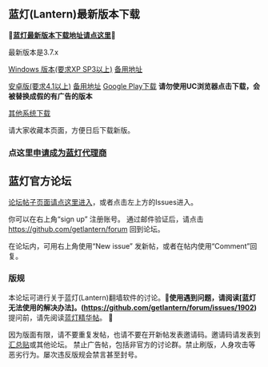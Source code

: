 ## 蓝灯(Lantern)最新版本下载

**🔴[蓝灯最新版本下载地址请点这里](https://github.com/getlantern/forum/issues/833)🔴**

最新版本是3.7.x

[Windows 版本(要求XP SP3以上)](https://raw.githubusercontent.com/getlantern/lantern-binaries/master/lantern-installer.exe)      [备用地址](https://s3.amazonaws.com/lantern/lantern-installer.exe)  

[安卓版(要求4.1以上)](https://raw.githubusercontent.com/getlantern/lantern-binaries/master/lantern-installer.apk)               [备用地址](https://s3.amazonaws.com/lantern/lantern-installer.apk)  [Google Play下载](https://play.google.com/store/apps/details?id=org.getlantern.lantern) **请勿使用UC浏览器点击下载，会被替换成假的有广告的版本** 

[其他系统下载](https://github.com/getlantern/forum/issues/833)

请大家收藏本页面，方便日后下载新版。

### 点这里[申请成为蓝灯代理商](https://github.com/getlantern/forum/issues/3644)

## 蓝灯官方论坛

[论坛帖子页面请点这里进入](https://github.com/getlantern/forum/issues?q=is%3Aissue+is%3Aopen+sort%3Aupdated-desc)，或者点击左上方的Issues进入。

你可以在右上角“sign up” 注册账号。 通过邮件验证后，请点击 https://github.com/getlantern/forum 回到论坛。

在论坛内，可用右上角使用“New issue” 发新帖，或者在帖内使用“Comment”回复。

### 版规
本论坛可进行关于蓝灯(Lantern)翻墙软件的讨论。🔴**使用遇到问题，请阅读[蓝灯无法使用的解决办法]。(https://github.com/getlantern/forum/issues/1902)** 提问前，请先阅读[蓝灯精华帖](https://github.com/getlantern/forum/issues?q=is%3Aopen+is%3Aissue+label%3A%E7%B2%BE%E5%8D%8E)。 🔴

因为版面有限，请不要重复发帖，也请不要在开新帖发表邀请码。邀请码请发表到[汇总贴](https://github.com/getlantern/forum/issues/313)或其他论坛。
禁止广告帖，包括非官方的讨论群。禁止刷版，人身攻击等恶劣行为。屡次违反版规会禁言甚至封号。

